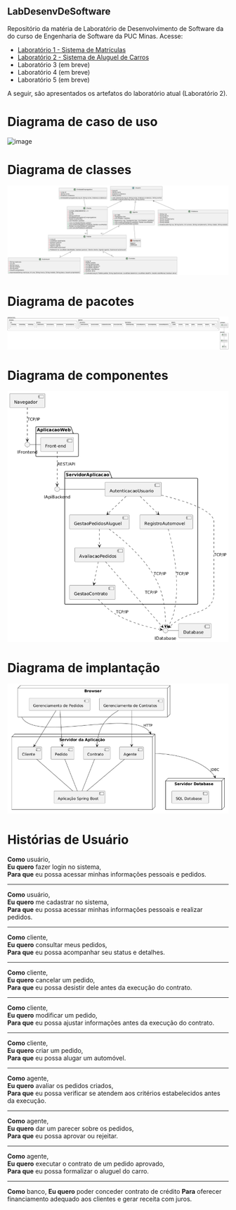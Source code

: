 ## LabDesenvDeSoftware
Repositório da matéria de Laboratório de Desenvolvimento de Software da do curso de Engenharia de Software da PUC Minas. Acesse:

- [Laboratório 1 - Sistema de Matrículas](https://github.com/juliavianna/LabDesenvDeSoftware/tree/main/laboratorio1)
- [Laboratório 2 - Sistema de Aluguel de Carros](https://github.com/juliavianna/LabDesenvDeSoftware/tree/main/laboratorio2)
- Laboratório 3 (em breve)
- Laboratório 4 (em breve)
- Laboratório 5 (em breve)

A seguir, são apresentados os artefatos do laboratório atual (Laboratório 2).

# Diagrama de caso de uso
![image](https://github.com/user-attachments/assets/63fb15eb-1019-44db-b219-ecbf8da15e98)


# Diagrama de classes
![Diagrama de classes](laboratorio2/projeto/diagramaClasses/20250325_diagramaClasses.png)

# Diagrama de pacotes
![Diagrama de pacotes](laboratorio2/projeto/diagramaPacotes/package-diagram.png)

# Diagrama de componentes
![Diagrama de componentes](laboratorio2/projeto/diagramaComponentes/202503_DiagramaComponentes.png)

# Diagrama de implantação
![Diagrama de implantação](laboratorio2/projeto/diagramaDeImplantacao/implantation-diagram.png)

# Histórias de Usuário

**Como** usuário,  
**Eu quero** fazer login no sistema,  
**Para que** eu possa acessar minhas informações pessoais e pedidos.  

---

**Como** usuário,  
**Eu quero** me cadastrar no sistema,  
**Para que** eu possa acessar minhas informações pessoais e realizar pedidos.  

---

**Como** cliente,  
**Eu quero** consultar meus pedidos,  
**Para que** eu possa acompanhar seu status e detalhes.  

---

**Como** cliente,  
**Eu quero** cancelar um pedido,  
**Para que** eu possa desistir dele antes da execução do contrato.  

---

**Como** cliente,  
**Eu quero** modificar um pedido,  
**Para que** eu possa ajustar informações antes da execução do contrato.  

---

**Como** cliente,  
**Eu quero** criar um pedido,  
**Para que** eu possa alugar um automóvel.  

---

**Como** agente,  
**Eu quero** avaliar os pedidos criados,  
**Para que** eu possa verificar se atendem aos critérios estabelecidos antes da execução.  

---

**Como** agente,  
**Eu quero** dar um parecer sobre os pedidos,  
**Para que** eu possa aprovar ou rejeitar.  

---
  
**Como** agente,  
**Eu quero** executar o contrato de um pedido aprovado,  
**Para que** eu possa formalizar o aluguel do carro.  

---

**Como** banco,
**Eu quero** poder conceder contrato de crédito
**Para** oferecer financiamento adequado aos clientes e gerar receita com juros.  

